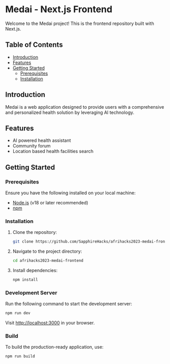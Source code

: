# Medai - Next.js Frontend

Welcome to the Medai project! This is the frontend repository built with Next.js.

## Table of Contents

- [Introduction](#introduction)
- [Features](#features)
- [Getting Started](#getting-started)
  - [Prerequisites](#prerequisites)
  - [Installation](#installation)

## Introduction

Medai is a web application designed to provide users with a comprehensive and personalized health solution by leveraging AI technology.

## Features

- AI powered health assistant
- Community forum
- Location based health facilities search

## Getting Started

### Prerequisites

Ensure you have the following installed on your local machine:

- [Node.js](https://nodejs.org/) (v18 or later recommended)
- [npm](https://www.npmjs.com/)

### Installation

1. Clone the repository:

   ```bash
   git clone https://github.com/SapphireHacks/afrihacks2023-medai-frontend
   ```

2. Navigate to the project directory:

   ```bash
   cd afrihacks2023-medai-frontend
   ```

3. Install dependencies:

   ```bash
   npm install
   ```

### Development Server

Run the following command to start the development server:

```bash
npm run dev
```

Visit [http://localhost:3000](http://localhost:3000) in your browser.

### Build

To build the production-ready application, use:

```bash
npm run build
```
